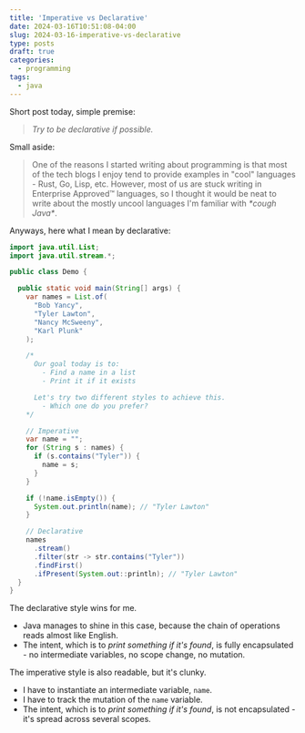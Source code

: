 ```yaml
---
title: 'Imperative vs Declarative'
date: 2024-03-16T10:51:08-04:00
slug: 2024-03-16-imperative-vs-declarative
type: posts
draft: true
categories:
  - programming
tags:
  - java
---
```


Short post today, simple premise:

> _Try to be declarative if possible._

Small aside:

> One of the reasons I started writing about programming is that most of the tech blogs I enjoy tend to provide examples in "cool" languages - Rust, Go, Lisp, etc. However, most of us are stuck writing in Enterprise Approved™ languages, so I thought it would be neat to write about the mostly uncool languages I'm familiar with _\*cough Java\*_.

Anyways, here what I mean by declarative:

```java
import java.util.List;
import java.util.stream.*;

public class Demo {

  public static void main(String[] args) {
    var names = List.of(
      "Bob Yancy",
      "Tyler Lawton",
      "Nancy McSweeny",
      "Karl Plunk"
    );

    /*
      Our goal today is to: 
        - Find a name in a list 
        - Print it if it exists

      Let's try two different styles to achieve this.
        - Which one do you prefer?
    */

    // Imperative
    var name = "";
    for (String s : names) {
      if (s.contains("Tyler")) {
        name = s;
      }
    }

    if (!name.isEmpty()) {
      System.out.println(name); // "Tyler Lawton"
    }

    // Declarative
    names
      .stream()
      .filter(str -> str.contains("Tyler"))
      .findFirst()
      .ifPresent(System.out::println); // "Tyler Lawton"
  }
}

```

The declarative style wins for me.

- Java manages to shine in this case, because the chain of operations reads almost like English.
- The intent, which is to _print something if it's found_, is fully encapsulated - no intermediate variables, no scope change, no mutation.

The imperative style is also readable, but it's clunky.

- I have to instantiate an intermediate variable, `name`.
- I have to track the mutation of the `name` variable.
- The intent, which is to _print something if it's found_, is not encapsulated - it's spread across several scopes.
